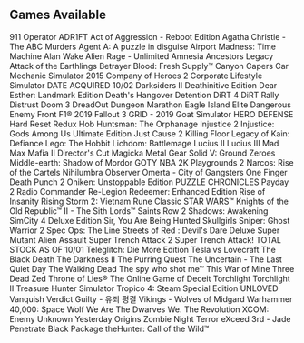 ## Games Available

911 Operator
ADR1FT
Act of Aggression - Reboot Edition
Agatha Christie - The ABC Murders
Agent A: A puzzle in disguise
Airport Madness: Time Machine
Alan Wake
Alien Rage - Unlimited
Amnesia
Ancestors Legacy
Attack of the Earthlings
Betrayer
Blood: Fresh Supply™
Canyon Capers
Car Mechanic Simulator 2015
Company of Heroes 2
Corporate Lifestyle Simulator
DATE ACQUIRED 10/02
Darksiders II Deathinitive Edition
Dear Esther: Landmark Edition
Death's Hangover
Detention
DiRT 4
DiRT Rally
Distrust
Doom 3
DreadOut
Dungeon Marathon
Eagle Island
Elite Dangerous
Enemy Front
F1® 2019
Fallout 3
GRID - 2019
Goat Simulator
HERO DEFENSE
Hard Reset Redux
Hob
Huntsman: The Orphanage
Injustice 2
Injustice: Gods Among Us Ultimate Edition
Just Cause 2
Killing Floor
Legacy of Kain: Defiance
Lego: The Hobbit
Lichdom: Battlemage
Lucius II
Lucius III
Mad Max
Mafia II Director's Cut
Magicka
Metal Gear Solid V: Ground Zeroes
Middle-earth: Shadow of Mordor GOTY
NBA 2K Playgrounds 2
Narcos: Rise of the Cartels
Nihilumbra
Observer
Omerta - City of Gangsters
One Finger Death Punch 2
Oniken: Unstoppable Edition
PUZZLE CHRONICLES
Payday 2
Radio Commander
Re-Legion
Redeemer: Enhanced Edition
Rise of Insanity
Rising Storm 2: Vietnam
Rune Classic
STAR WARS™ Knights of the Old Republic™ II - The Sith Lords™
Saints Row 2
Shadows: Awakening
SimCity 4 Deluxe Edition
Sir, You Are Being Hunted
Skullgirls
Sniper: Ghost Warrior 2
Spec Ops: The Line
Streets of Red : Devil's Dare Deluxe
Super Mutant Alien Assault
Super Trench Attack 2
Super Trench Attack!
TOTAL STOCK AS OF 10/01
Teleglitch: Die More Edition
Tesla vs Lovecraft
The Black Death
The Darkness II
The Purring Quest
The Uncertain - The Last Quiet Day
The Walking Dead
The spy who shot me™
This War of Mine
Three Dead Zed
Throne of Lies® The Online Game of Deceit
Torchlight
Torchlight II
Treasure Hunter Simulator
Tropico 4: Steam Special Edition
UNLOVED
Vanquish
Verdict Guilty - 유죄 평결
Vikings - Wolves of Midgard
Warhammer 40,000: Space Wolf
We Are The Dwarves
We. The Revolution
XCOM: Enemy Unknown
Yesterday Origins
Zombie Night Terror
eXceed 3rd - Jade Penetrate Black Package
theHunter: Call of the Wild™
